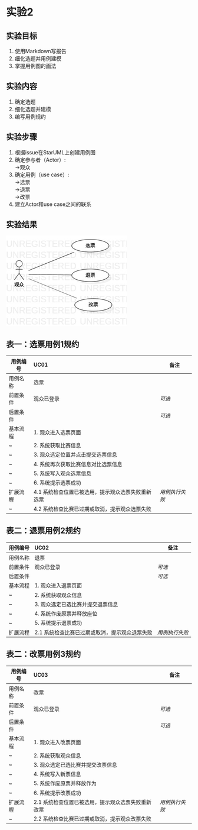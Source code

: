 # 实验2
## 实验目标
1. 使用Markdown写报告
2. 细化选题并用例建模
3. 掌握用例图的画法
## 实验内容
1. 确定选题
2. 细化选题并建模
3. 编写用例规约
## 实验步骤
1. 根据issue在StarUML上创建用例图
2. 确定参与者（Actor）:  
    ->观众     
3. 确定用例（use case）:  
    ->选票  
    ->退票  
    ->改票  
4. 建立Actor和use case之间的联系

## 实验结果
![lab2](./lab2_UseCaseDiagram.jpg)  
## 表一：选票用例1规约
用例编号 | UC01 | 备注
-|:-|-
用例名称|选票|
前置条件  |   观众已登录   | *可选*   
后置条件  |      | *可选*
基本流程  | 1. 观众进入选票页面 |   
~| 2. 系统获取比赛信息 |   
~| 3. 观众选定位置并点击提交选票信息 |   
~| 4. 系统再次获取比赛信息对比选票信息  |   
~| 5. 系统写入观众选票信息  |   
~| 6. 系统提示选票成功  |  
扩展流程  | 4.1 系统检查位置已被选用，提示观众选票失败重新选票  |*用例执行失败*    
~| 4.2 系统检查比赛已过期或取消，提示观众选票失败  |  

## 表二：退票用例2规约
用例编号 | UC02 | 备注
-|:-|-
用例名称|退票|
前置条件  |   观众已登录   | *可选*   
后置条件  |      | *可选*
基本流程  | 1. 观众进入退票页面 |   
~| 2. 系统获取观众信息 |   
~| 3. 观众选定已选比赛并提交退票信息 |   
~| 4. 系统作废原票并释放座位  | 
~| 5. 系统提示退票成功  |  
扩展流程  | 2.1 系统检查比赛已过期或取消，提示观众退票失败  |*用例执行失败*   

## 表二：改票用例3规约
用例编号 | UC03 | 备注
-|:-|-
用例名称|改票|
前置条件  |   观众已登录   | *可选*   
后置条件  |      | *可选*
基本流程  | 1. 观众进入改票页面 |   
~| 2. 系统获取观众信息 |   
~| 3. 观众选定已选比赛并提交改票信息 |   
~| 4. 系统写入新票信息  |  
~| 5. 系统作废原票并释放作为  | 
~| 6. 系统提示改票成功  |  
扩展流程  | 2.1 系统检查位置已被选用，提示观众选票失败重新改票  |*用例执行失败*    
~| 2.2 系统检查比赛已过期或取消，提示观众改票失败  | 

  

